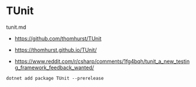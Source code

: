 # TUnit

tunit.md

*   https://github.com/thomhurst/TUnit

*   https://thomhurst.github.io/TUnit/

*   https://www.reddit.com/r/csharp/comments/1fg4bqh/tunit_a_new_testing_framework_feedback_wanted/


```
dotnet add package TUnit --prerelease
```
